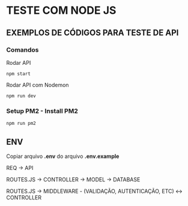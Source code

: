 # TESTE COM NODE JS

## EXEMPLOS DE CÓDIGOS PARA TESTE DE API

### Comandos

Rodar API
```
npm start
```

Rodar API com Nodemon
```
npm run dev
```

### Setup PM2 - Install PM2
```
npm run pm2
```

## ENV
Copiar arquivo **.env** do arquivo **.env.example**

REQ -> API

ROUTES.JS -> CONTROLLER -> MODEL -> DATABASE

ROUTES.JS -> MIDDLEWARE - (VALIDAÇÃO, AUTENTICAÇÃO, ETC) <-> CONTROLLER
